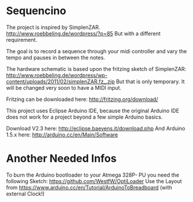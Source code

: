 Sequencino
============================================================
The project is inspired by SimplenZAR.
http://www.roebbeling.de/wordpress/?p=85
But with a different requirement.

The goal is to record a sequence through
your midi controller and vary the tempo
and pauses in between the notes.

The hardware schematic is based upon the fritzing
sketch of SimplenZAR:
http://www.roebbeling.de/wordpress/wp-content/uploads/2011/02/simplenZAR.fz_.zip
But that is only temporary. It will be changed very soon
to have a MIDI input.

Fritzing can be downloaded here:
http://fritzing.org/download/

This project uses Eclipse Arduino IDE, because the original
Arduino IDE does not work for a project beyond a 
few simple Arduino basics.

Download V2.3 here:
http://eclipse.baeyens.it/download.php
And Arduino 1.5.x here:
http://arduino.cc/en/Main/Software


Another Needed Infos
========================================
To burn the Arduino bootloader to your Atmega 328P- PU
you need the following Sketch:
https://github.com/WestfW/OptiLoader
Use the Layout from https://www.arduino.cc/en/Tutorial/ArduinoToBreadboard (with external Clock!)
